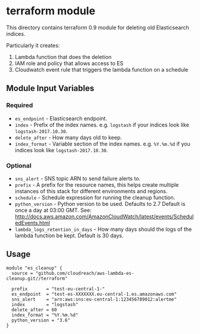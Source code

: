 # terraform module

This directory contains terraform 0.9 module for deleting old Elasticsearch
indices.

Particularly it creates:

1. Lambda function that does the deletion
2. IAM role and policy that allows access to ES
3. Cloudwatch event rule that triggers the lambda function on a schedule

## Module Input Variables

### Required

* `es_endpoint` - Elasticsearch endpoint.
* `index` - Prefix of the index names. e.g. `logstash` if your indices look
like `logstash-2017.10.30`.
* `delete_after` - How many days old to keep.
* `index_format` - Variable section of the index names. e.g. `%Y.%m.%d` if
you indices look like `logstash-2017.10.30`.

### Optional

* `sns_alert` - SNS topic ARN to send failure alerts to.
* `prefix` - A prefix for the resource names, this helps create multiple
instances of this stack for different environments and regions.
* `schedule` - Schedule expression for running the cleanup function.
* `python_version` - Python version to be used. Defaults to 2.7
Default is once a day at 03:00 GMT.
See: http://docs.aws.amazon.com/AmazonCloudWatch/latest/events/ScheduledEvents.html
* `lambda_logs_retention_in_days` - How many days should the logs of the lambda 
function be kept. Default is 30 days.

## Usage

```
module "es_cleanup" {
  source = "github.com/cloudreach/aws-lambda-es-cleanup.git//terraform"

  prefix       = "test-eu-central-1-"
  es_endpoint  = "test-es-XXXXXXX.eu-central-1.es.amazonaws.com"
  sns_alert    = "arn:aws:sns:eu-central-1:123456789012:alertme"
  index        = "logstash"
  delete_after = 60
  index_format = "%Y.%m.%d"
  python_version = "3.6"
}
```
